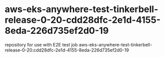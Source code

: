# aws-eks-anywhere-test-tinkerbell-release-0-20-cdd28dfc-2e1d-4155-8eda-226d735ef2d0-19
repository for use with E2E test job aws-eks-anywhere-test-tinkerbell-release-0-20:cdd28dfc-2e1d-4155-8eda-226d735ef2d0-19
